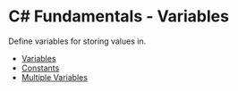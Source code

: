 # C# Fundamentals - Variables

Define variables for storing values in.

* [Variables](https://www.w3schools.com/cs/cs_variables.php)
* [Constants](https://www.w3schools.com/cs/cs_variables_constants.php)
* [Multiple Variables](https://www.w3schools.com/cs/cs_variables_multiple.php)

